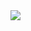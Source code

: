 <img src="https://circleci.com/gh/EtherealBytes/CollapsingToolbarPlus/tree/master.png?style=shield&circle-token=:circle-token"/>
